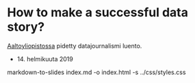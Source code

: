 # How to make a successful data story?

[Aaltoyliopistossa](https://www.facebook.com/events/1884852768490723/) pidetty datajournalismi luento.

* <div>14. helmikuuta 2019</div>

markdown-to-slides index.md -o index.html -s ../css/styles.css
